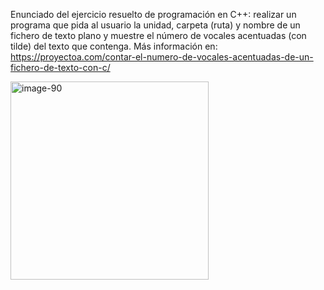 Enunciado del ejercicio resuelto de programación en C++: realizar un programa que pida al usuario la unidad, carpeta (ruta) y nombre de un fichero de texto plano y muestre el número de vocales acentuadas (con tilde) del texto que contenga. Más información en: https://proyectoa.com/contar-el-numero-de-vocales-acentuadas-de-un-fichero-de-texto-con-c/

<img width="317" alt="image-90" src="https://github.com/user-attachments/assets/41cd687b-1446-4732-802b-17692311eb98" />
